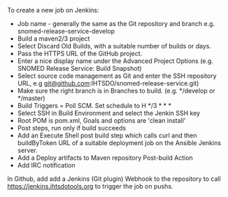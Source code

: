 To create a new job on Jenkins:

* Job name - generally the same as the Git repository and branch e.g. snomed-release-service-develop
* Build a maven2/3 project
* Select Discard Old Builds, with a suitable number of builds or days.
* Pass the HTTPS URL of the GitHub project.
* Enter a nice display name under the Advanced Project Options (e.g. SNOMED Release Service: Build Snapshot)
* Select source code management as Git and enter the SSH repository URL, e.g git@github.com:IHTSDO/snomed-release-service.git)
* Make sure the right branch is in Branches to build. (e.g. */develop or */master)
* Build Triggers = Poll SCM. Set schedule to H */3 * * *
* Select SSH in Build Environment and select the Jenkin SSH key
* Root POM is pom.xml, Goals and options are 'clean install'
* Post steps, run only if build succeeds
* Add an Execute Shell post build step which calls curl and then buildByToken URL of a suitable deployment job on the Ansible Jenkins server.
* Add a Deploy artifacts to Maven repository Post-build Action
* Add IRC notification


In Github, add add a Jenkins (Git plugin) Webhook to the repository to call https://jenkins.ihtsdotools.org to trigger the job on pushs.
